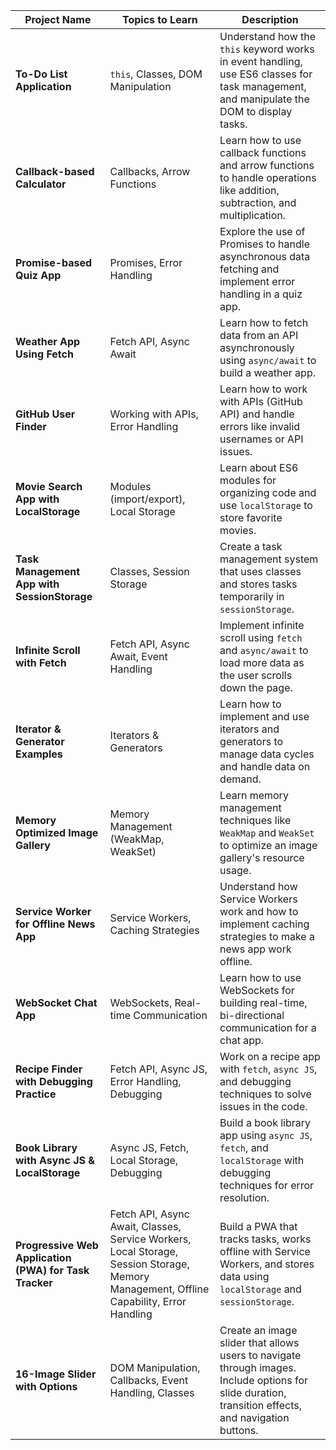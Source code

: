 | **Project Name**                          | **Topics to Learn**             | **Description**                                                                                          |
|-------------------------------------------|---------------------------------|----------------------------------------------------------------------------------------------------------|
| **To-Do List Application**                | `this`, Classes, DOM Manipulation | Understand how the `this` keyword works in event handling, use ES6 classes for task management, and manipulate the DOM to display tasks. |
| **Callback-based Calculator**             | Callbacks, Arrow Functions      | Learn how to use callback functions and arrow functions to handle operations like addition, subtraction, and multiplication. |
| **Promise-based Quiz App**                | Promises, Error Handling        | Explore the use of Promises to handle asynchronous data fetching and implement error handling in a quiz app. |
| **Weather App Using Fetch**               | Fetch API, Async Await          | Learn how to fetch data from an API asynchronously using `async/await` to build a weather app. |
| **GitHub User Finder**                    | Working with APIs, Error Handling | Learn how to work with APIs (GitHub API) and handle errors like invalid usernames or API issues. |
| **Movie Search App with LocalStorage**    | Modules (import/export), Local Storage | Learn about ES6 modules for organizing code and use `localStorage` to store favorite movies. |
| **Task Management App with SessionStorage** | Classes, Session Storage       | Create a task management system that uses classes and stores tasks temporarily in `sessionStorage`. |
| **Infinite Scroll with Fetch**            | Fetch API, Async Await, Event Handling | Implement infinite scroll using `fetch` and `async/await` to load more data as the user scrolls down the page. |
| **Iterator & Generator Examples**         | Iterators & Generators          | Learn how to implement and use iterators and generators to manage data cycles and handle data on demand. |
| **Memory Optimized Image Gallery**        | Memory Management (WeakMap, WeakSet) | Learn memory management techniques like `WeakMap` and `WeakSet` to optimize an image gallery's resource usage. |
| **Service Worker for Offline News App**   | Service Workers, Caching Strategies | Understand how Service Workers work and how to implement caching strategies to make a news app work offline. |
| **WebSocket Chat App**                    | WebSockets, Real-time Communication | Learn how to use WebSockets for building real-time, bi-directional communication for a chat app. |
| **Recipe Finder with Debugging Practice** | Fetch API, Async JS, Error Handling, Debugging | Work on a recipe app with `fetch`, `async JS`, and debugging techniques to solve issues in the code. |
| **Book Library with Async JS & LocalStorage** | Async JS, Fetch, Local Storage, Debugging | Build a book library app using `async JS`, `fetch`, and `localStorage` with debugging techniques for error resolution. |
| **Progressive Web Application (PWA) for Task Tracker** | Fetch API, Async Await, Classes, Service Workers, Local Storage, Session Storage, Memory Management, Offline Capability, Error Handling | Build a PWA that tracks tasks, works offline with Service Workers, and stores data using `localStorage` and `sessionStorage`. |
| **16-Image Slider with Options**          | DOM Manipulation, Callbacks, Event Handling, Classes | Create an image slider that allows users to navigate through images. Include options for slide duration, transition effects, and navigation buttons. |
